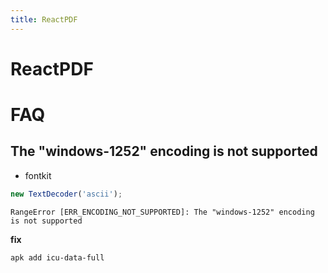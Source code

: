 ```yaml
---
title: ReactPDF
---
```


# ReactPDF

# FAQ

## The "windows-1252" encoding is not supported

- fontkit

```js
new TextDecoder('ascii');
```

```
RangeError [ERR_ENCODING_NOT_SUPPORTED]: The "windows-1252" encoding is not supported
```

**fix**

```bash
apk add icu-data-full
```
